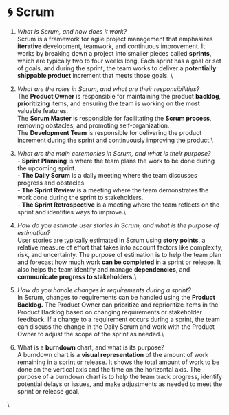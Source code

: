 # 🌀 Scrum

1. _What is Scrum, and how does it work?_ \
   &#x20;Scrum is a framework for agile project management that emphasizes **iterative** development, teamwork, and continuous improvement. It works by breaking down a project into smaller pieces called **sprints**, which are typically two to four weeks long. Each sprint has a goal or set of goals, and during the sprint, the team works to deliver a **potentially shippable product** increment that meets those goals. \

2. _What are the roles in Scrum, and what are their responsibilities?_ \
   The **Product Owner** is responsible for maintaining the product **backlog**, **prioritizing** items, and ensuring the team is working on the most valuable features. \
   The **Scrum Master** is responsible for facilitating the **Scrum process**, removing obstacles, and promoting self-organization. \
   The **Development Team** is responsible for delivering the product increment during the sprint and continuously improving the product.\

3. _What are the main ceremonies in Scrum, and what is their purpose?_ \
   &#x20;\- **Sprint Planning** is where the team plans the work to be done during the upcoming sprint. \
   &#x20;\- **The Daily Scrum** is a daily meeting where the team discusses progress and obstacles. \
   &#x20;\- **The Sprint Review** is a meeting where the team demonstrates the work done during the sprint to stakeholders. \
   &#x20; \- **The Sprint Retrospective** is a meeting where the team reflects on the sprint and identifies ways to improve.\

4. _How do you estimate user stories in Scrum, and what is the purpose of estimation?_ \
   &#x20;User stories are typically estimated in Scrum using **story points**, a relative measure of effort that takes into account factors like complexity, risk, and uncertainty. The purpose of estimation is to help the team plan and forecast how much work **can be completed** in a sprint or release. It also helps the team identify and manage **dependencies**, and **communicate progress to stakeholders.**\

5. _How do you handle changes in requirements during a sprint?_ \
   &#x20;In Scrum, changes to requirements can be handled using the **Product Backlog.** The Product Owner can prioritize and reprioritize items in the Product Backlog based on changing requirements or stakeholder feedback. If a change to a requirement occurs during a sprint, the team can discuss the change in the Daily Scrum and work with the Product Owner to adjust the scope of the sprint as needed.\

6. What is a **burndown** chart, and what is its purpose? \
   A burndown chart is a **visual representation** of the amount of work remaining in a sprint or release. It shows the total amount of work to be done on the vertical axis and the time on the horizontal axis. The purpose of a burndown chart is to help the team track progress, identify potential delays or issues, and make adjustments as needed to meet the sprint or release goal.



\
